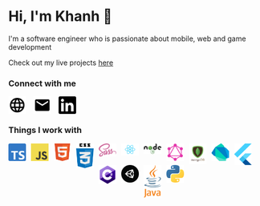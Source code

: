 # Hi, I'm Khanh 👋

I'm a software engineer who is passionate about mobile, web and game development

Check out my live projects [here](https://khanhsteffen.de/#/)

### Connect with me

[<img src="images/homepage.svg"  alt="homepage" align="left" width="35" style="margin-right:15px"/>](https://khanhsteffen.de/#/)
[<img src="images/mail.svg" alt="mail" align="left" width="35" style="margin-right:15px"/>](mailto:khanhsteffen@gmail.com)
[<img src="images/linkedin.svg" alt="linkedin" align="left" width="35" style="margin-right:15px"/>](https://de.linkedin.com/in/khanh-steffen)

<br />
<br />

### Things I work with

<img src="images/typescript.svg" alt="typescript" align="left" width="35" style="margin-right:10px"/>
<img src="images/javascript.png" alt="javascript" align="left" width="35" style="margin-right:10px"/>
<img src="images/html.svg" alt="html" align="left" width="35" style="margin-right:10px"/>
<img src="images/css.png" alt="css" align="left" width="35" style="margin-right:10px"/>
<img src="images/sass.png" alt="sass" align="left" width="35" style="margin-right:10px"/>
<img src="images/react.svg" alt="react" align="left" width="35" style="margin-right:10px"/>
<img src="images/nodejs.svg" alt="nodejs" align="left" width="35" style="margin-right:10px"/>
<img src="images/graphql.svg" alt="graphql" align="left" width="35" style="margin-right:10px"/>
<img src="images/mongodb.png" alt="mongodb" align="left" width="35" style="margin-right:10px"/>
<img src="images/dart.png" alt="dart" align="left" width="35" style="margin-right:10px"/>
<img src="images/flutter.svg" alt="flutter" align="left" width="35" style="margin-right:10px"/>
<img src="images/csharp.png" alt="csharp" align="left" width="35" style="margin-right:10px"/>
<img src="images/unity.png" alt="unity" align="left" width="35" style="margin-right:10px"/>
<img src="images/java.png" alt="java" align="left" width="35" style="margin-right:10px"/>
<img src="images/python.svg" alt="python" align="left" width="35" style="margin-right:10px"/>

<!--
**kainsteffen/kainsteffen** is a ✨ _special_ ✨ repository because its `README.md` (this file) appears on your GitHub profile.

<img align="left" src="https://github-readme-stats.vercel.app/api?username=kainsteffen&count_private=true&show_icons=true&theme=dark" style="margin-right:20px" />
<img align="left" src="https://github-readme-stats.vercel.app/api/top-langs/?username=kainsteffen&theme=dark&layout=compact" />

Here are some ideas to get you started:

- 🔭 I’m currently working on ...
- 🌱 I’m currently learning ...
- 👯 I’m looking to collaborate on ...
- 🤔 I’m looking for help with ...
- 💬 Ask me about ...
- 📫 How to reach me: ...
- 😄 Pronouns: ...
- ⚡ Fun fact: ...
-->
